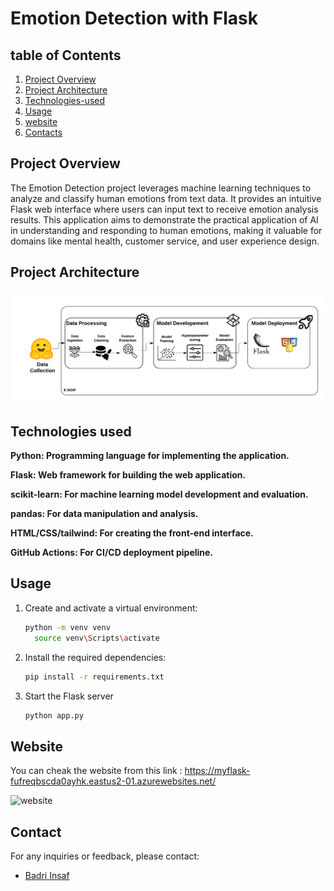# Emotion Detection with Flask
## table of Contents
 
1. [Project Overview](#project-overview)
2. [Project Architecture](#projectArchitecure)
3. [Technologies-used](#technologies-used)
4. [Usage](#Usage)
5. [website](#website)
6. [Contacts](#contacts)

## Project Overview
The Emotion Detection project leverages machine learning techniques to analyze and classify human emotions from text data. It provides an intuitive Flask web interface where users can input text to receive emotion analysis results. This application aims to demonstrate the practical application of AI in understanding and responding to human emotions, making it valuable for domains like mental health, customer service, and user experience design.

## Project Architecture
![Architecture](/images/EM2.png)

## Technologies used

  **Python: Programming language for implementing the application.**

  **Flask: Web framework for building the web application.**

  **scikit-learn: For machine learning model development and evaluation.**

  **pandas: For data manipulation and analysis.**

  **HTML/CSS/tailwind: For creating the front-end interface.**

  **GitHub Actions: For CI/CD deployment pipeline.**

## Usage
1. Create and activate a virtual environment:
   ```bash
   python -m venv venv
     source venv\Scripts\activate
2. Install the required dependencies:
   ```bash 
   pip install -r requirements.txt   
3. Start the Flask server
   ```bash
   python app.py     
## Website
You can cheak the website from this link : https://myflask-fufreqbscda0ayhk.eastus2-01.azurewebsites.net/

![website](/images/img1.png)

## Contact 
For any inquiries or feedback, please contact:
- <a href="https://www.linkedin.com/in/insaf-badri-588299248/" target="_blank"> Badri Insaf</a><br>
   
   

















  

